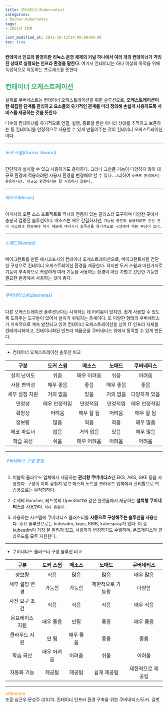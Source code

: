 ```yaml
---
title: 쿠버네티스(Kubernetes)
categories:
- Docker-Kubernetes
tags: 
- 2021년 10월

last_modified_at: 2021-10-12T14:00:00+09:00
toc: true
---
```


**컨테이너 인프라 환경이란 리눅스 운영 체제의 커널 하나에서 여러 개의 컨테이너가 격리된 상태로 실행되는 인프라 환경을 말한다**. 여기서 컨테이너는 하나 이상의 목적을 위해 독립적으로 작동하는 프로세스를 뜻한다.

## <span style="color:MediumSeaGreen">컨테이너 오케스트레이션</span>
실제로 쿠버네스트는 컨테이너 오케스트레이션을 위한 솔루션으로, **오케스트레이션이란 복잡한 단계를 관리하고 요소들의 유기적인 관계를 미리 정의해 손쉽게 사용하도록 서비스를 제공하는 것을 뜻한다**.  

다수의 컨테이너를 유기적으로 연결, 실행, 종료할 뿐만 아니라 상태를 추적하고 보존하는 등 컨테이너를 안정적으로 사용할 수 있게 만들어주는 것이 컨테이너 오케스트레이션이다.  

***

###### <span style="color:DodgerBlue">도커 스웜(Docker Swarm)</span>
간단하게 설치할 수 있고 사용하기도 용이하다. 그러나 그만큼 기능이 다양하지 않아 대규모 환경에 적용하려면 사용자 환경을 변경해야 할 수 있다. 그리하여 `소규모 환경에서는 유용하지만, 대규모 환경에서는 잘 사용하지 않는다.`

***

###### <span style="color:DodgerBlue">메소스(Mesos)</span>
아파치의 오픈 소스 프로젝트로 역사와 전통이 있는 클러스터 도구이며 다양한 곳에서 충분히 검증된 솔루션이다. 메소스는 매우 간결하지만, `기능을 충분히 활용하려면 분산 관리 시스탬과 연동해야 하기 때문에 여러가지 솔루션을 유기적으로 구성해야 하는 부담이 있다.`

***

###### <span style="color:DodgerBlue">노매드(Nomad)</span>
베어그런트를 만든 해시코프사의 컨테이너 오케스트레이션으로, 베이그런트처럼 간단한 구성으로 컨테이너 오케스트레이션 환경을 제공한다. 하지만 도커 스웜과 마찬가지로 기능이 부족하므로 복잡하게 여러 기능을 사용하는 환경이 아닌 가볍고 간단한 기능만 필요한 환경에서 사용하는 것이 좋다.

***

###### <span style="color:DodgerBlue">쿠버네티스(Kubernetes)</span>
다른 오케스트레이션 솔루션보다는 시작하는 데 어려움이 있지만, 쉽게 사용할 수 있도록 도와주는 도구들이 있어서 설치가 쉬워지는 추세이다. 또 다양한 형태의 쿠버네티스가 지속적으로 계속 발전되고 있어 컨테이너 오케스트레이션을 넘어 IT 인프라 자체를 컨테이너화하고, 컨테이너화된 인프라 제품군을 쿠버네티스 위에서 동작할 수 있게 만든다.

***

- 컨테이너 오케스트레이션 솔루션 비교  

|구분|도커 스윔|메소스|노매드|쿠버네티스|
|:------:|:---:|:---:|:---:|:---:|
|설치 난이도|쉬움|매우 어려움|쉬움|어려움|
|사용 편의성|매우 좋음|좋음|매우 좋음|좋음|
|세부 설정 지원|거의 없음|있음|거의 없음|다양하게 있음|
|안정성|매우 안정적임|안정적임|안정적엄|매우 안정적임|
|확장성|어려움|매우 잘 됨|어려움|매우 잘 됨|
|정보량|많음|적음|적음|매우 많음|
|에코 파트너|없음|거의 없음|있음|매우 많음|
|학습 곡선|쉬움|매우 어려움|어려움|어려움|

***

###### <span style="color:DodgerBlue">쿠버네티스 구성 방법</span>
1. 퍼블릭 클라우드 업체에서 제공하는 **관리형 쿠버네티스**인 EKS, AKS, GKE 등을 사용한다. 구성이 이미 갖춰져 있고 마스터 노드를 크라우드 업체에서 관리함으로 학습용으로는 부적합하다.

2. 수세의 Rancher, 레드햇의 OpenShift와 같은 플랫폼에서 제공하는 **설치형 쿠버네티스**를 사용한다. `허나 유료다.`

3. 사용하는 시스템에 쿠버네티스 클러스터를 **자동으로 구성해주는 솔루션을 사용**한다. 주요 솔루션으로는 kubeadm, kops, KBIB, kubespray가 있다. 이 중 kubeadm이 가장 잘 알려져 있고, 사용자가 변경하기도 수월하며, 온프레미스와 클라우드를 모두 지원한다.


***

- 쿠버네티스 클러스터 구성 솔루션 비교  

|구분|도커 스윔|메소스|노매드|쿠버네티스|
|:------:|:---:|:---:|:---:|:---:|
|정보량|적음|많음|많음|매우 많음|
|세부 설정 변경|가능함|가능함|제한적으로 가능함|다양함|
|사전 요구 조건|적음|적음|적음|매우 적음|
|온프레미스 지원|매우 좋음|안됨|좋음|매우 좋음|
|클라우드 지원|안 됨|매우 좋음|좋음|좋음|
|학습 곡선|매우 어려움|어려움|쉬움|어려움|
|자동화 기능|제공됨|제공됨|쉽게 제공됨|제한적으로 제공됨|


***

<span style="color:DarkOrange">reference</span>  
조훈·심근우·문성주 (2021). 컨테이너 인프라 환경 구축을 위한 쿠버네티스/도커. 길벗